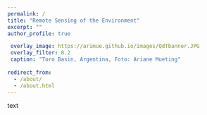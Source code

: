 ```yaml
---
permalink: /
title: "Remote Sensing of the Environment"
excerpt: ""
author_profile: true

 overlay_image: https://arimue.github.io/images/QdTbanner.JPG
 overlay_filter: 0.2
 caption: "Toro Basin, Argentina, Foto: Ariane Mueting"
 
redirect_from: 
  - /about/
  - /about.html
---
```


text
